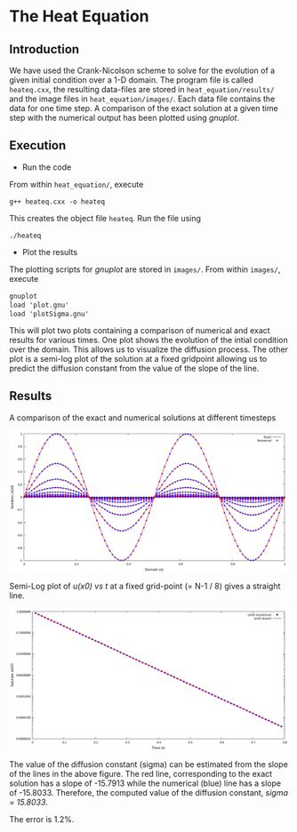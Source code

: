 # The Heat Equation

## Introduction

We have used the Crank-Nicolson scheme to solve for the evolution of a given initial condition over a 1-D domain. The program file is called ```heateq.cxx```, the resulting data-files are stored in ```heat_equation/results/``` and the image files in ```heat_equation/images/```. Each data file contains the data for one time step. A comparison of the exact solution at a given time step with the numerical output has been plotted using _gnuplot_. 

## Execution


* Run the code


From within ```heat_equation/```, execute

```
g++ heateq.cxx -o heateq
```

This creates the object file ```heateq```. Run the file using 
```
./heateq
```


* Plot the results


The plotting scripts for _gnuplot_ are stored in ```images/```. From within ```images/```, execute
```
gnuplot
load 'plot.gnu'
load 'plotSigma.gnu'
```
This will plot two plots containing a comparison of numerical and exact results for various times. One plot shows the evolution of the intial condition over the domain. This allows us to visualize the diffusion process. The other plot is a semi-log plot of the solution at a fixed gridpoint allowing us to predict the diffusion constant from the value of the slope of the line.

## Results

A comparison of the exact and numerical solutions at different timesteps

![image](images/time_evolution)

Semi-Log plot of _u(x0) vs t_ at a fixed grid-point (= N-1 / 8) gives a straight line.

![image](images/sigma)

The value of the diffusion constant (sigma) can be estimated from the slope of the lines in the above figure. The red line, corresponding to the exact solution has a slope of -15.7913 while the numerical (blue) line has a slope of -15.8033. Therefore, the computed value of the diffusion constant, *sigma = 15.8033*.

The error is 1.2%.
